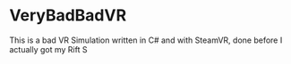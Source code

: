 # VeryBadBadVR
This is a bad VR Simulation written in C# and with SteamVR, done before I actually got my Rift S

